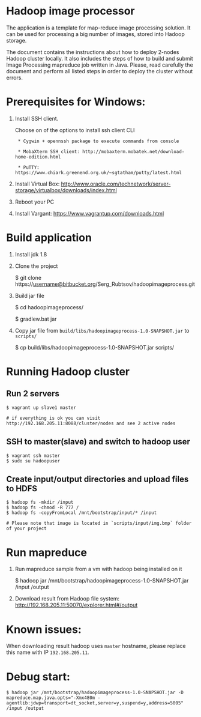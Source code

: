 # Hadoop image processor

The application is a template for map-reduce image processing solution. 
It can be used for processing a big number of images, stored into Hadoop storage.

The document contains the instructions about how to deploy 2-nodes Hadoop cluster locally. 
It also includes the steps of how to build and submit Image Processing mapreduce job written in Java. 
Please, read carefully the document and perform all listed steps in order to deploy the cluster without errors.

# Prerequisites for Windows:

1. Install SSH client.

    Choose on of the options to install ssh client CLI

        * Cygwin + opennssh package to execute commands from console
        
        * MobaXterm SSH client: http://mobaxterm.mobatek.net/download-home-edition.html
        
        * PuTTY: https://www.chiark.greenend.org.uk/~sgtatham/putty/latest.html

2. Install Virtual Box: http://www.oracle.com/technetwork/server-storage/virtualbox/downloads/index.html

3. Reboot your PC

4. Install Vargant: https://www.vagrantup.com/downloads.html

# Build application

1. Install jdk 1.8
2. Clone the project

    $ git clone https://username@bitbucket.org/Serg_Rubtsov/hadoopimageprocess.git

2. Build jar file

    $ cd hadoopimageprocess/

    $ gradlew.bat jar

3. Copy jar file from `build/libs/hadoopimageprocess-1.0-SNAPSHOT.jar` to `scripts/`

	$ cp build/libs/hadoopimageprocess-1.0-SNAPSHOT.jar scripts/

# Running Hadoop cluster

## Run 2 servers

    $ vagrant up slave1 master 

    # if everything is ok you can visit http://192.168.205.11:8088/cluster/nodes and see 2 active nodes

## SSH to master(slave) and switch to hadoop user

    $ vagrant ssh master
    $ sudo su hadoopuser

## Create input/output directories and upload files to HDFS
    
    $ hadoop fs -mkdir /input
    $ hadoop fs -chmod -R 777 /
    $ hadoop fs -copyFromLocal /mnt/bootstrap/input/* /input
    
    # Please note that image is located in `scripts/input/img.bmp` folder of your project

# Run mapreduce

1. Run mapreduce sample from a vm with hadoop being installed on it

    $ hadoop jar /mnt/bootstrap/hadoopimageprocess-1.0-SNAPSHOT.jar /input /output

2. Download result from Hadoop file system: http://192.168.205.11:50070/explorer.html#/output

# Known issues:

When downloading result hadoop uses `master` hostname, please replace this name with IP `192.168.205.11`.

# Debug start:

    $ hadoop jar /mnt/bootstrap/hadoopimageprocess-1.0-SNAPSHOT.jar -D mapreduce.map.java.opts="-Xmx480m -agentlib:jdwp=transport=dt_socket,server=y,suspend=y,address=5005" /input /output